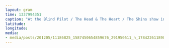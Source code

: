 ```yaml
---
layout: gram
time: 1337994351
caption: "At the Blind Pilot / The Head & The Heart / The Shins show in Bend with my homegirls Deanna & Miranda."
latitude: 
longitude: 
media:
- media/posts/201205/11186825_1587450654859676_291950511_n_17842261189000351.jpg
---
```

